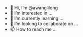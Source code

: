 - 👋 Hi, I’m @awanglilong
- 👀 I’m interested in ...
- 🌱 I’m currently learning ...
- 💞️ I’m looking to collaborate on ...
- 📫 How to reach me ...

<!---
awanglilong/awanglilong is a ✨ special ✨ repository because its `README.md` (this file) appears on your GitHub profile.
You can click the Preview link to take a look at your changes.
--->
